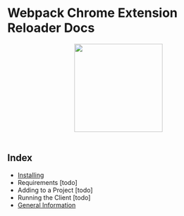 # Webpack Chrome Extension Reloader Docs

<div align="center">
  <a href="https://github.com/webpack/webpack">
    <img width="200" height="200" src="https://webpack.js.org/assets/icon-square-big.svg">
  </a>
  <br>
  <br>
</div>

## Index
 - [Installing](Installing)
 - Requirements [todo]
 - Adding to a Project [todo]
 - Running the Client [todo]
 - [General Information](General-Information)